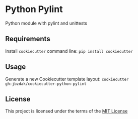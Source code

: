 Python Pylint
=============

Python module with pylint and unittests

Requirements
------------
Install `cookiecutter` command line: `pip install cookiecutter`    

Usage
-----
Generate a new Cookiecutter template layout: `cookiecutter gh:jbzdak/cookiecutter-python-pylint`    

License
-------
This project is licensed under the terms of the [MIT License](/LICENSE)
